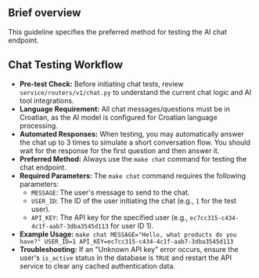 ## Brief overview
This guideline specifies the preferred method for testing the AI chat endpoint.

## Chat Testing Workflow
-   **Pre-test Check:** Before initiating chat tests, review `service/routers/v1/chat.py` to understand the current chat logic and AI tool integrations.
-   **Language Requirement:** All chat messages/questions must be in Croatian, as the AI model is configured for Croatian language processing.
-   **Automated Responses:** When testing, you may automatically answer the chat up to 3 times to simulate a short conversation flow. You should wait for the response for the first question and then answer it.
-   **Preferred Method:** Always use the `make chat` command for testing the chat endpoint.
-   **Required Parameters:** The `make chat` command requires the following parameters:
    -   `MESSAGE`: The user's message to send to the chat.
    -   `USER_ID`: The ID of the user initiating the chat (e.g., `1` for the test user).
    -   `API_KEY`: The API key for the specified user (e.g., `ec7cc315-c434-4c1f-aab7-3dba3545d113` for user ID 1).
-   **Example Usage:**
    `make chat MESSAGE="Hello, what products do you have?" USER_ID=1 API_KEY=ec7cc315-c434-4c1f-aab7-3dba3545d113`
-   **Troubleshooting:** If an "Unknown API key" error occurs, ensure the user's `is_active` status in the database is `TRUE` and restart the API service to clear any cached authentication data.
